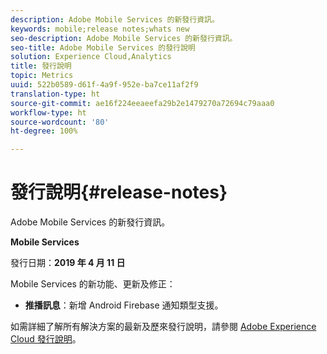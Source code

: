 ```yaml
---
description: Adobe Mobile Services 的新發行資訊。
keywords: mobile;release notes;whats new
seo-description: Adobe Mobile Services 的新發行資訊。
seo-title: Adobe Mobile Services 的發行說明
solution: Experience Cloud,Analytics
title: 發行說明
topic: Metrics
uuid: 522b0589-d61f-4a9f-952e-ba7ce11af2f9
translation-type: ht
source-git-commit: ae16f224eeaeefa29b2e1479270a72694c79aaa0
workflow-type: ht
source-wordcount: '80'
ht-degree: 100%

---
```



# 發行說明{#release-notes}

Adobe Mobile Services 的新發行資訊。

**Mobile Services**

發行日期：**2019 年 4 月 11 日**

Mobile Services 的新功能、更新及修正：

* **推播訊息**：新增 Android Firebase 通知類型支援。

如需詳細了解所有解決方案的最新及歷來發行說明，請參閱 [Adobe Experience Cloud 發行說明](https://docs.adobe.com/content/help/zh-Hant/release-notes/experience-cloud/current.html)。
